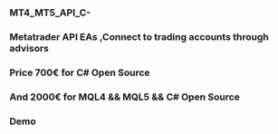 ### MT4_MT5_API_C-
### Metatrader API EAs ,Connect to trading accounts through advisors
### Price 700€ for C# Open Source
### And 2000€ for MQL4 && MQL5 && C# Open Source 
### Demo 
